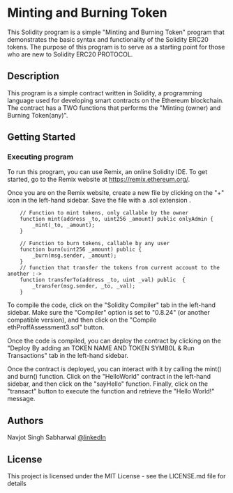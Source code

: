 # Minting and Burning Token 

This Solidity program is a simple "Minting and Burning Token" program that demonstrates the basic syntax and functionality of the Solidity 
ERC20 tokens. The purpose of this program is to serve as a starting point for those who are new to Solidity ERC20 PROTOCOL.


## Description

This program is a simple contract written in Solidity, a programming language used for developing smart contracts on the Ethereum blockchain. The contract has a TWO functions that performs the "Minting (owner) and Burning Token(any)". 

## Getting Started

### Executing program

To run this program, you can use Remix, an online Solidity IDE. To get started, go to the Remix website at https://remix.ethereum.org/.

Once you are on the Remix website, create a new file by clicking on the "+" icon in the left-hand sidebar. Save the file with a .sol extension . 

```solidity
    // Function to mint tokens, only callable by the owner
    function mint(address _to, uint256 _amount) public onlyAdmin {
        _mint(_to, _amount);
    }

    // Function to burn tokens, callable by any user
    function burn(uint256 _amount) public {
        _burn(msg.sender, _amount);
    }
    // function that transfer the tokens from current account to the another :->
    function transferTo(address _to, uint _val) public  {
        _transfer(msg.sender, _to, _val);
    }

```

To compile the code, click on the "Solidity Compiler" tab in the left-hand sidebar. Make sure the "Compiler" option is set to "0.8.24" (or another compatible version), and then click on the "Compile ethProffAssessment3.sol" button.

Once the code is compiled, you can deploy the contract by clicking on the "Deploy By adding an TOKEN NAME AND TOKEN SYMB0L & Run Transactions" tab in the left-hand sidebar. 

Once the contract is deployed, you can interact with it by calling the mint() and burn() function. Click on the "HelloWorld" contract in the left-hand sidebar, and then click on the "sayHello" function. Finally, click on the "transact" button to execute the function and retrieve the "Hello World!" message.

## Authors

Navjot Singh Sabharwal 
[@linkedIn](https://www.loom.com/share/50a00e8a92c746aebda473131c6cea1d)


## License

This project is licensed under the MIT License - see the LICENSE.md file for details

